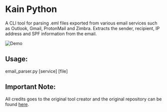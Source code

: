 # Kain Python

A CLI tool for parsing .eml files exported from various email services such as Outlook, Gmail, ProtonMail and Zimbra. Extracts the sender, recipient, IP address and SPF information from the email.

![Demo](https://user-images.githubusercontent.com/64245567/217329028-cbfa8923-2d20-410b-8d5b-de29526208d2.png)

## Usage:
email_parser.py [service] [file]

## Important Note:
All credits goes to the original tool creator and the original repository can be found [here](https://github.com/rf-peixoto/kain).
